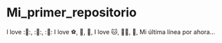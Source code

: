 # Mi_primer_repositorio
I love :🍨:, :🍕:, :🍻:
I love ⚽, 🧁, 🎥,
I love 🐱, 🐕‍🦺, 🐇,
Mi última línea por ahora...
